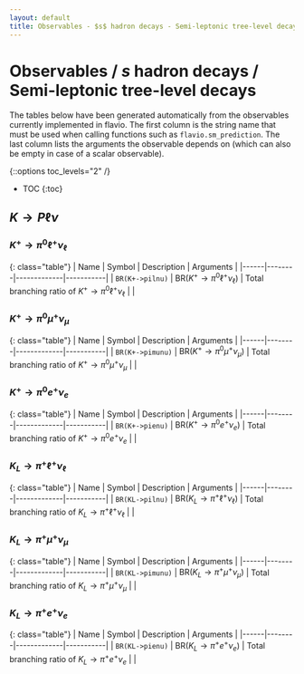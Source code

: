 ```yaml
---
layout: default
title: Observables - $s$ hadron decays - Semi-leptonic tree-level decays
---
```


# Observables / $s$ hadron decays / Semi-leptonic tree-level decays



The tables below have been generated automatically from the observables currently
implemented in flavio. The first column is the string name that must  be used
when calling functions such as `flavio.sm_prediction`. The last column lists
the arguments the observable depends on (which can also be empty in case of
a scalar observable).



{::options toc_levels="2" /}

* TOC
{:toc}

## $K\to P\ell\nu$

### $K^+\to \pi^0\ell^+\nu_\ell$

{: class="table"}
| Name | Symbol | Description | Arguments |
|------|--------|-------------|-----------|
| `BR(K+->pilnu)` | $\text{BR}(K^+\to \pi^0\ell^+\nu_\ell)$ | Total branching ratio of $K^+\to \pi^0\ell^+\nu_\ell$ |  |


### $K^+\to \pi^0\mu^+\nu_\mu$

{: class="table"}
| Name | Symbol | Description | Arguments |
|------|--------|-------------|-----------|
| `BR(K+->pimunu)` | $\text{BR}(K^+\to \pi^0\mu^+\nu_\mu)$ | Total branching ratio of $K^+\to \pi^0\mu^+\nu_\mu$ |  |


### $K^+\to \pi^0e^+\nu_e$

{: class="table"}
| Name | Symbol | Description | Arguments |
|------|--------|-------------|-----------|
| `BR(K+->pienu)` | $\text{BR}(K^+\to \pi^0e^+\nu_e)$ | Total branching ratio of $K^+\to \pi^0e^+\nu_e$ |  |


### $K_L\to \pi^+\ell^+\nu_\ell$

{: class="table"}
| Name | Symbol | Description | Arguments |
|------|--------|-------------|-----------|
| `BR(KL->pilnu)` | $\text{BR}(K_L\to \pi^+\ell^+\nu_\ell)$ | Total branching ratio of $K_L\to \pi^+\ell^+\nu_\ell$ |  |


### $K_L\to \pi^+\mu^+\nu_\mu$

{: class="table"}
| Name | Symbol | Description | Arguments |
|------|--------|-------------|-----------|
| `BR(KL->pimunu)` | $\text{BR}(K_L\to \pi^+\mu^+\nu_\mu)$ | Total branching ratio of $K_L\to \pi^+\mu^+\nu_\mu$ |  |


### $K_L\to \pi^+e^+\nu_e$

{: class="table"}
| Name | Symbol | Description | Arguments |
|------|--------|-------------|-----------|
| `BR(KL->pienu)` | $\text{BR}(K_L\to \pi^+e^+\nu_e)$ | Total branching ratio of $K_L\to \pi^+e^+\nu_e$ |  |


